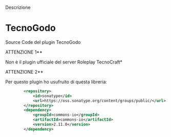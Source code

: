 Descrizione 
# TecnoGodo
Source Code del plugin TecnoGodo 

ATTENZIONE 1** 

Non è il plugin ufficiale del server Roleplay TecnoCraft*

ATTENZIONE 2**

Per questo plugin ho usufruito di questa libreria:

```xml
        <repository>
            <id>sonatype</id>
            <url>https://oss.sonatype.org/content/groups/public/</url>
        </repository>
        <dependency>
            <groupId>commons-io</groupId>
            <artifactId>commons-io</artifactId>
            <version>2.11.0</version>
        </dependency>
```
